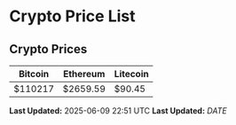 # Crypto Price List

## Crypto Prices
| Bitcoin | Ethereum | Litecoin |
| ------- | -------- | -------- |
| $110217 | $2659.59 | $90.45 |
**Last Updated:** 2025-06-09 22:51 UTC
**Last Updated:** $DATE$
